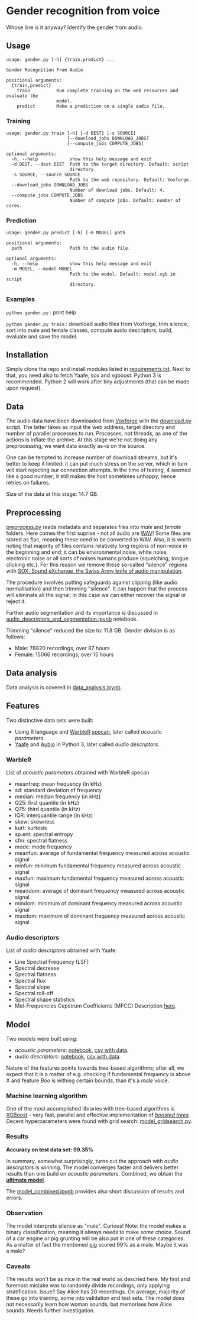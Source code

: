 # Gender recognition from voice
Whose line is it anyway? Identify the gender from audio.

## Usage

```
usage: gender.py [-h] {train,predict} ...

Gender Recognition From Audio

positional arguments:
  {train,predict}
    train          Run complete training on the web resources and evaluate the
                   model.
    predict        Make a prediction on a single audio file.
```
### Training
```
usage: gender.py train [-h] [-d DEST] [-s SOURCE]
                       [--download_jobs DOWNLOAD_JOBS]
                       [--compute_jobs COMPUTE_JOBS]

optional arguments:
  -h, --help            show this help message and exit
  -d DEST, --dest DEST  Path to the target directory. Default: script
                        directory.
  -s SOURCE, --source SOURCE
                        Path to the web repository. Default: Voxforge.
  --download_jobs DOWNLOAD_JOBS
                        Number of download jobs. Default: 4.
  --compute_jobs COMPUTE_JOBS
                        Number of compute jobs. Default: number of cores.
```
### Prediction
```
usage: gender.py predict [-h] [-m MODEL] path

positional arguments:
  path                  Path to the audio file.

optional arguments:
  -h, --help            show this help message and exit
  -m MODEL, --model MODEL
                        Path to the model. Default: model.xgb in script
                        directory.
```

### Examples
`python gender.py` : print help

`python gender.py train` : download audio files from Voxforge, trim silence, sort into male and female classes, compute audio descriptors, build, evaluate and save the model.

## Installation

Simply clone the repo and install modules listed in [requirements.txt](requirements.txt). Next to that, you need also to fetch Yaafe, sox and xgboost. Python 3 is recommended. Python 2 will work after tiny adjustments (that can be made upon request).

## Data

The audio data have been downloaded from [Voxforge](http://www.repository.voxforge1.org/downloads/SpeechCorpus/Trunk/Audio/Main/16kHz_16bit/) with the [download.py](download.py) script. The latter takes as input the web address, target directory and number of parallel processes to run. Processes, not threads, as one of the actions is inflate the archive. At this stage we're not doing any preprocessing, we want data exactly as-is on the source.

One can be tempted to increase number of download streams, but it's better to keep it limited: it can put much stress on the server, which in turn will start rejecting our connection attempts. In the time of testing, 4 seemed like a good number; it still makes the host sometimes unhappy, hence retries on failures.

Size of the data at this stage: 14.7 GB.

## Preprocessing

[preprocess.py](preprocess.py) reads metadata and separates files into *male* and *female* folders. Here comes the first suprise - not all audio are [WAV](https://en.wikipedia.org/wiki/WAV)! Some files are stored as flac, meaning these need to be converted to WAV. Also, it is worth noting that majority of files contains relatively long regions of non-voice in the beginning and end; it can be environmental noise, white noise, electronic noise or all sorts of noises humans produce (squelching, tongue clicking etc.). For this reason we remove these so-called "silence" regions with [SOX: Sound eXchange, the Swiss Army knife of audio manipulation](http://sox.sourceforge.net/sox.html).

The procedure involves putting safeguards against clipping (like audio normalisation) and then trimming "silence". It can happen that the process will eliminate all the signal; in this case we can either recover the signal or reject it.

Further audio segmentation and its importance is discussed in [audio_descriptors_and_segmentation.ipynb](http://nbviewer.jupyter.org/github/tracek/mfmodel/blob/master/analysis/audio_descriptors_and_segmentation.ipynb) notebook.

Trimming "silence" reduced the size to: 11.8 GB. Gender division is as follows:
- Male: 78820 recordings, over 87 hours
- Female: 15066 recordings, over 15 hours

## Data analysis
Data analysis is covered in [data_analysis.ipynb](http://nbviewer.jupyter.org/github/tracek/mfmodel/blob/master/analysis/data_analysis.ipynb).

## Features
Two distinctive data sets were built:
- Using R language and [WarbleR](https://cran.r-project.org/web/packages/warbleR/index.html) [specan](https://www.rdocumentation.org/packages/warbleR/versions/1.1.8/topics/specan), later called *acoustic parameters*.
- [Yaafe](http://yaafe.sourceforge.net/) and [Aubio](https://aubio.org/) in Python 3, later called *audio descriptors*.

### WarbleR
List of *acoustic parameters* obtained with WarbleR specan
- meanfreq: mean frequency (in kHz)
- sd: standard deviation of frequency
- median: median frequency (in kHz)
- Q25: first quantile (in kHz)
- Q75: third quantile (in kHz)
- IQR: interquantile range (in kHz)
- skew: skewness
- kurt: kurtosis
- sp.ent: spectral entropy
- sfm: spectral flatness
- mode: mode frequency
- meanfun: average of fundamental frequency measured across acoustic signal
- minfun: minimum fundamental frequency measured across acoustic signal
- maxfun: maximum fundamental frequency measured across acoustic signal
- meandom: average of dominant frequency measured across acoustic signal
- mindom: minimum of dominant frequency measured across acoustic signal
- maxdom: maximum of dominant frequency measured across acoustic signal

### Audio descriptors
List of *audio descriptors* obtained with Yaafe:
- Line Spectral Frequency (LSF)
- Spectral decrease
- Spectral flatness
- Spectral flux
- Spectral slope
- Spectral roll-off
- Spectral shape statistics
- Mel-Frequencies Cepstrum Coefficients (MFCC)
Description [here](http://yaafe.sourceforge.net/features.html).

## Model
Two models were built using:
- *acoustic parameters*: [notebook](http://nbviewer.jupyter.org/github/tracek/mfmodel/blob/master/analysis/model_warbler.ipynb), [csv with data](https://drive.google.com/open?id=1qZZTBPY6Ap0i5qr_e9xQbRNts7XMivs7).
- *audio descriptors*: [notebook](http://nbviewer.jupyter.org/github/tracek/mfmodel/blob/master/analysis/model_descriptors.ipynb), [csv with data](https://drive.google.com/open?id=1xwKHHrOgDj_0269OkYFpmDBNYg4rbxKq).

Nature of the features points towards tree-based algorithms; after all, we expect that it is a matter of e.g. checking if fundamental frequency is above X and feature *Boo* is withing certain bounds, than it's a *male* voice.

### Machine learning algorithm

One of the most accomplished libraries with tree-based algorithms is [XGBoost](https://github.com/dmlc/xgboost) - very fast, parallel and effective implementation of [*boosted trees*](https://arxiv.org/abs/1603.02754). Decent hyperparameters were found with grid search: [model_gridsearch.py](analysis/model_gridsearch.py).

### Results

**Accuracy on test data set: 99.35%**

In summary, somewhat surprisingly, turns out the approach with *audio descriptors* is winning. The model converges faster and delivers better results than one build on *acoustic parameters*. Combined, we obtain the [**ultimate model**](http://nbviewer.jupyter.org/github/tracek/mfmodel/blob/master/analysis/model_combined.ipynb).

The [model_combined.ipynb](http://nbviewer.jupyter.org/github/tracek/mfmodel/blob/master/analysis/model_combined.ipynb) provides also short discussion of results and errors.

### Observation

The model interprets silence as "male". Curious! Note: the model makes a binary classification, meaning it always needs to make *some* choice. Sound of a car engine or pig grunting will be also put in one of these categories. As a matter of fact the mentioned [pig](http://www.wavsource.com/snds_2017-09-17_1751672946049674/animals/pig3.wav) scored 99% as a male. Maybe it was a male?

### Caveats

The results won't be as nice in the real world as descried here. My first and foremost mistake was to randomly divide recordings, only applying stratification. Issue? Say Alice has 20 recordings. On average, majority of these go into training, some into validation and test sets. The model does not necessarily learn how woman sounds, but memorises how Alice sounds. Needs further investigation.
